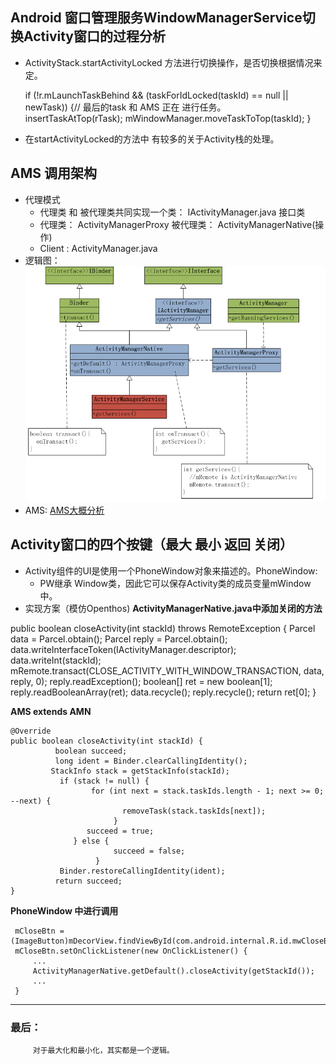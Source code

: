 ## Android 窗口管理服务WindowManagerService切换Activity窗口的过程分析
  - ActivityStack.startActivityLocked 方法进行切换操作，是否切换根据情况来定。

    if (!r.mLaunchTaskBehind && (taskForIdLocked(taskId) == null || newTask)) {// 最后的task 和 AMS 正在 进行任务。
          insertTaskAtTop(rTask);
          mWindowManager.moveTaskToTop(taskId);
    }
  - 在startActivityLocked的方法中 有较多的关于Activity栈的处理。

## AMS 调用架构
  - 代理模式
    - 代理类 和 被代理类共同实现一个类： IActivityManager.java 接口类
    - 代理类： ActivityManagerProxy 被代理类： ActivityManagerNative(操作)
    - Client : ActivityManager.java
  - 逻辑图：
  ![ams -](ams.png)
  - AMS: [AMS大概分析](AMS.md)

## Activity窗口的四个按键（最大 最小 返回 关闭） 
  - Activity组件的UI是使用一个PhoneWindow对象来描述的。PhoneWindow:
      - PW继承 Window类，因此它可以保存Activity类的成员变量mWindow中。
  - 实现方案（模仿Openthos)
   **ActivityManagerNative.java中添加关闭的方法**

   public boolean closeActivity(int stackId) throws RemoteException {
        Parcel data = Parcel.obtain();
        Parcel reply = Parcel.obtain();
        data.writeInterfaceToken(IActivityManager.descriptor);
        data.writeInt(stackId);
        mRemote.transact(CLOSE_ACTIVITY_WITH_WINDOW_TRANSACTION, data, reply, 0);
        reply.readException();
        boolean[] ret = new boolean[1];
        reply.readBooleanArray(ret);
        data.recycle();
        reply.recycle();
        return ret[0];
    }

  **AMS extends AMN**

    @Override
    public boolean closeActivity(int stackId) {
              boolean succeed;
              long ident = Binder.clearCallingIdentity();
             StackInfo stack = getStackInfo(stackId);
               if (stack != null) {
                      for (int next = stack.taskIds.length - 1; next >= 0; --next) {
                             removeTask(stack.taskIds[next]);
                           }
                     succeed = true;
                  } else {
                           succeed = false;
                       }
               Binder.restoreCallingIdentity(ident);
              return succeed;
    }

  **PhoneWindow 中进行调用**

     mCloseBtn = (ImageButton)mDecorView.findViewById(com.android.internal.R.id.mwCloseBtn);
     mCloseBtn.setOnClickListener(new OnClickListener() {
         ...
         ActivityManagerNative.getDefault().closeActivity(getStackId());
         ...
     }

***

### 最后：
         对于最大化和最小化，其实都是一个逻辑。
